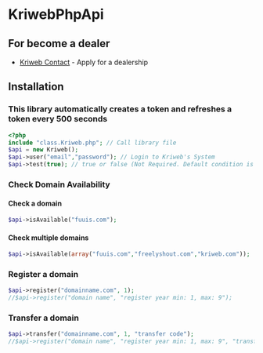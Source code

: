 # KriwebPhpApi

## For become a dealer

* [Kriweb Contact](https://kriweb.com/iletisim) - Apply for a dealership

## Installation
### This library automatically creates a token and refreshes a token every 500 seconds
```php
<?php
include "class.Kriweb.php"; // Call library file
$api = new Kriweb();
$api->user("email","password"); // Login to Kriweb's System
$api->test(true); // true or false (Not Required. Default condition is "false")
```
### Check Domain Availability

#### Check a domain
```php
$api->isAvailable("fuuis.com");
```
#### Check multiple domains
```php
$api->isAvailable(array("fuuis.com","freelyshout.com","kriweb.com"));
```
### Register a domain
```php
$api->register("domainname.com", 1);
//$api->register("domain name", "register year min: 1, max: 9");
```
### Transfer a domain
```php
$api->transfer("domainname.com", 1, "transfer code");
//$api->register("domain name", "register year min: 1, max: 9", "transfer code from other registrar");
```
